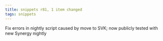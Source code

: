 ```yaml
---
title: snippets r81, 1 item changed
tags: snippets
---
```


Fix errors in nightly script caused by move to SVK; now publicly tested with new Synergy nightly
